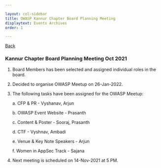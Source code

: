```yaml
---

layout: col-sidebar
title: OWASP Kannur Chapter Board Planning Meeting
displaytext: Events Archives
order: 1

---
```


[Back](../index#div-events)

### Kannur Chapter Board Planning Meeting Oct 2021

1. Board Members has been selected and assigned individual roles in the board.

2. Decided to organise OWASP Meetup on 26-Jan-2022.

3. The following tasks have been assigned for the OWASP Meetup:

   a. CFP & PR - Vyshanav, Arjun 

   b. OWASP Event Website - Prasanth

   c. Content & Poster - Sooraj, Prasanth

   d. CTF - Vyshnav, Ambadi

   e. Venue & Key Note Speakers - Arjun

   f. Women in AppSec Track - Sajana

4. Next meeting is scheduled on 14-Nov-2021 at 5 PM.
